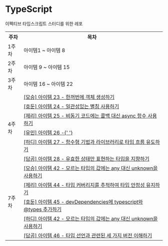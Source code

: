 # TypeScript

이펙티브 타입스크립트 스터디를 위한 레포

<table>
        <tr>
          <th>주차</th>
          <th>목차</th>
        </tr>
        <tr>
          <td rowSpan="1">1주차</td>
          <td>아이템1 ~ 아이템 8</td>
        </tr>
        <tr>
          <td rowSpan="1">2주차</td>
          <td>아이템 9 ~ 아이템 15</td>
        </tr>
        <tr>
          <td rowSpan="1">3주차</td>
          <td>아이템 16 ~ 아이템 22</td>
        </tr>
        <tr>
          <td rowSpan="6">4주차</td>
          <td>
            <a href="https://github.com/FrontendStudySeoul/TypeScript/blob/main/4%EC%A3%BC%EC%B0%A8/moseung.md">
              [모승] 아이템 23 - 한꺼번에 객체 생성하기
            </a>
          </td>
        </tr>
        <tr>
          <td>
            <a href="https://github.com/FrontendStudySeoul/TypeScript/blob/main/4%EC%A3%BC%EC%B0%A8/hodun.md">
              [호둔] 아이템 24 - 일관성있는 별칭 사용하기
            </a>
          </td>
        </tr>
        <tr>
          <td>
            <a href="https://github.com/FrontendStudySeoul/TypeScript/blob/main/4%EC%A3%BC%EC%B0%A8/jerry.md">
              [제리] 아이템 25 - 비동기 코드에는 콜백 대신 async 함수 사용하기
            </a>
          </td>
        </tr>
        <tr>
          <td>
            <a href="https://github.com/FrontendStudySeoul/TypeScript/blob/main/4%EC%A3%BC%EC%B0%A8/yoomin.md">
              [유민] 아이템 26 -{' '}
            </a>
          </td>
        </tr>
        <tr>
          <td>
            <a href="https://github.com/FrontendStudySeoul/TypeScript/blob/main/4%EC%A3%BC%EC%B0%A8/hardy.md">
              [하디] 아이템 27 - 함수형 기법과 라이브러리로 타입 흐름 유도하기
            </a>
          </td>
        </tr>
        <tr>
          <td>
            <a href="https://github.com/FrontendStudySeoul/TypeScript/blob/main/4%EC%A3%BC%EC%B0%A8/damgom.md">
              [담곰] 아이템 28 - 유효한 상태만 표현하는 타입을 지향하기
            </a>
          </td>
        </tr>
	<tr>
          <td rowSpan="6">7주차</td>
          <td>
            <a href="https://github.com/FrontendStudySeoul/TypeScript/blob/main/7%EC%A3%BC%EC%B0%A8/moseung.md">
              [모승] 아이템 42 - 모르는 타입의 값에는 any 대신 unknown을 사용하기
            </a>
          </td>
        </tr>
        <tr>
          <td>
            <a href="https://github.com/FrontendStudySeoul/TypeScript/blob/main/7%EC%A3%BC%EC%B0%A8/jerry.md">
              [제리] 아이템 44 - 타입 커버리지를 추적하여 타입 안정성 유지하기
            </a>
          </td>
        </tr>
        <tr>
          <td>
            <a href="https://github.com/FrontendStudySeoul/TypeScript/blob/main/7%EC%A3%BC%EC%B0%A8/hodun.md">
              [호둔] 아이템 45 - devDependencies에 typescript와 @types 추가하기
            </a>
          </td>
        </tr>
        <tr>
          <td>
            <a href="https://github.com/FrontendStudySeoul/TypeScript/blob/main/7%EC%A3%BC%EC%B0%A8/hardy.md">
              [하디] 아이템 42 - 모르는 타입의 값에는 any 대신 unknown을 사용하기
            </a>
          </td>
        </tr>
        <tr>
          <td>
            <a href="https://github.com/FrontendStudySeoul/TypeScript/blob/main/7%EC%A3%BC%EC%B0%A8/damgom.md">
              [담곰] 아이템 46 - 타입 선언과 관련된 세 가지 버전 이해하기
            </a>
          </td>
        </tr>
      </table>
